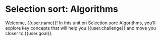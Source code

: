 # Selection sort: Algorithms

Welcome, {{user.name}}! In this unit on Selection sort: Algorithms, you’ll explore key concepts that will help you {{user.challenge}} and move you closer to {{user.goal}}.